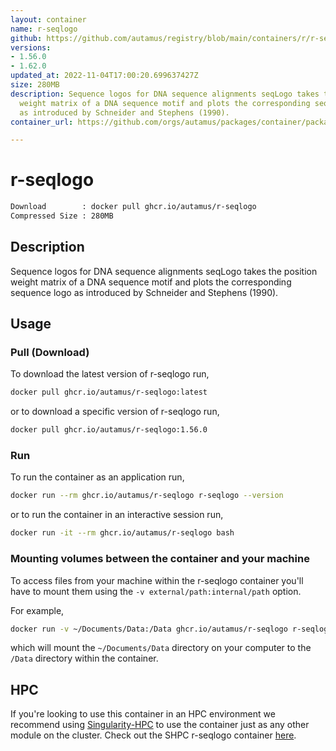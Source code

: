 ```yaml
---
layout: container
name: r-seqlogo
github: https://github.com/autamus/registry/blob/main/containers/r/r-seqlogo/spack.yaml
versions:
- 1.56.0
- 1.62.0
updated_at: 2022-11-04T17:00:20.699637427Z
size: 280MB
description: Sequence logos for DNA sequence alignments seqLogo takes the position
  weight matrix of a DNA sequence motif and plots the corresponding sequence logo
  as introduced by Schneider and Stephens (1990).
container_url: https://github.com/orgs/autamus/packages/container/package/r-seqlogo

---
```

# r-seqlogo
```bash 
Download        : docker pull ghcr.io/autamus/r-seqlogo
Compressed Size : 280MB
```

## Description
Sequence logos for DNA sequence alignments seqLogo takes the position weight matrix of a DNA sequence motif and plots the corresponding sequence logo as introduced by Schneider and Stephens (1990).

## Usage
### Pull (Download)
To download the latest version of r-seqlogo run,

```bash
docker pull ghcr.io/autamus/r-seqlogo:latest
```

or to download a specific version of r-seqlogo run,

```bash
docker pull ghcr.io/autamus/r-seqlogo:1.56.0
```
### Run
To run the container as an application run,
```bash
docker run --rm ghcr.io/autamus/r-seqlogo r-seqlogo --version
```

or to run the container in an interactive session run,
```bash
docker run -it --rm ghcr.io/autamus/r-seqlogo bash
```

### Mounting volumes between the container and your machine
To access files from your machine within the r-seqlogo container you'll have to mount them using the `-v external/path:internal/path` option.

For example,
```bash
docker run -v ~/Documents/Data:/Data ghcr.io/autamus/r-seqlogo r-seqlogo /Data/myData.csv
```
which will mount the `~/Documents/Data` directory on your computer to the `/Data` directory within the container.

## HPC
If you're looking to use this container in an HPC environment we recommend using [Singularity-HPC](https://singularity-hpc.readthedocs.io) to use the container just as any other module on the cluster. Check out the SHPC r-seqlogo container [here](https://singularityhub.github.io/singularity-hpc/r/ghcr.io-autamus-r-seqlogo/).